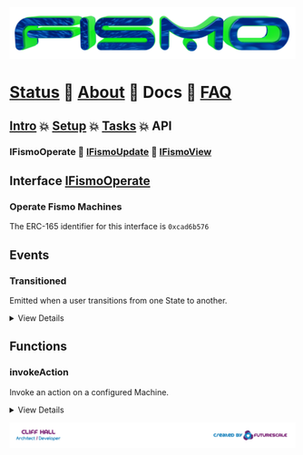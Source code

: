 ![Fismo](../images/fismo-logo.png)
# [Status](../../README.md) 🧪 [About](../about.md)  🧪 Docs 🧪 [FAQ](../faq.md)

## [Intro](../intro.md) 💥 [Setup](../setup.md) 💥 [Tasks](../tasks.md) 💥 API

### IFismoOperate 🔬 [IFismoUpdate](IFismoUpdate.md)  🔬 [IFismoView](IFismoView.md)

## Interface [IFismoOperate](../../contracts/interfaces/IFismoOperate.sol)
###  Operate Fismo Machines
The ERC-165 identifier for this interface is `0xcad6b576`

## Events

### Transitioned
Emitted when a user transitions from one State to another.

<details>
<summary>
View Details
</summary>

**Signature**
```solidity
event Transitioned(address indexed user, bytes4 indexed machineId, bytes4 indexed newStateId, FismoTypes.ActionResponse response);
```
**Parameters**

| Name        | Description                  | Type     |
|-------------|------------------------------|----------|
| user        | the user's wallet address    | address  | 
| machineId   | the machine's id             | bytes4  | 
| actionId | the id of the action invoked | bytes4  | 
| response | the id of the action invoked | FismoTypes.ActionResponse  | 
</details>

## Functions

### invokeAction
Invoke an action on a configured Machine.

<details>
<summary>
View Details
</summary>

**Emits**
* [`Transitioned`](#transitioned)

**Reverts if**
- Caller is not the machine's Operator address
- Machine does not exist
- Action is not valid for the user's current State in the given Machine
- Any invoked guard logic reverts

**Signature**
```solidity
function invokeAction(address _user, bytes4 _machineId, bytes4 _actionId)
external
returns(FismoTypes.ActionResponse memory response);
```

**Arguments**

| Name      | Description                    | Type     |
| ----------- |--------------------------------|----------|
| _user | the user's wallet address      | address  | 
| _machineId | the machine's id               | bytes4  | 
| _actionId | the id of the action to invoke | bytes4  | 

**Return Values**

| Name        | Description                                | Type          |
| ------------- |--------------------------------------------|-------------|
| response | the address of the guard logic implementation contract| FismoTypes.ActionResponse |
</details>

[![Created by Futurescale](../images/created-by.png)](https://futurescale.com)